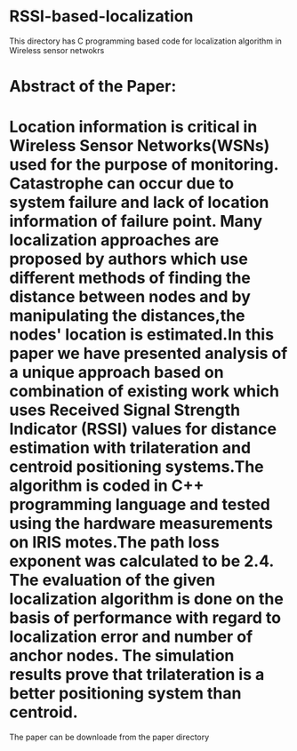 # RSSI-based-localization
This directory has C programming based code for localization algorithm in Wireless sensor netwokrs


Abstract of the Paper: 
=============================================================================================================
Location information is critical in Wireless Sensor Networks(WSNs) used for the purpose of monitoring. Catastrophe can occur due to system failure and lack of location information of failure point. Many localization approaches are proposed by authors which use different methods of finding the distance between nodes and by manipulating the distances,the nodes' location is estimated.In this paper we have presented analysis of a unique approach based on combination of existing work which uses Received Signal Strength Indicator (RSSI) values for distance estimation with trilateration and centroid positioning systems.The algorithm is coded in C++ programming language and tested using the hardware measurements on IRIS motes.The path loss exponent was calculated to be 2.4. The evaluation of the given localization algorithm is done on the basis of performance with regard to localization error and number of anchor nodes. The simulation results prove that trilateration is a better positioning system than centroid.
===============================================================================================================

The paper can be downloade from the paper directory 
